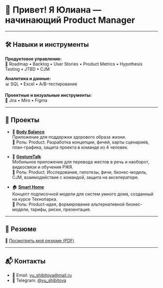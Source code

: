 # 👋 Привет! Я Юлиана — начинающий Product Manager

---

## 🛠️ Навыки и инструменты

**Продуктовое управление:**  
📌 Roadmap • Backlog • User Stories • Product Metrics • Hypothesis Testing • JTBD • CJM

**Аналитика и данные:**  
📊 SQL • Excel • A/B-тестирование

**Проектные и визуальные инструменты:**  
🧩 Jira • Miro • Figma

---

## 🚀 Проекты

- 🧘 **[Body Balance](https://github.com/shibitovaYU/Body-Balance.git)**  
  Приложение для поддержки здорового образа жизни.  
  📌 Роль: Product. Разработка концепции, фичей, карты сценариев, план-графика, защита проекта в команде из 4 человек.  

- 🤟 **[GestureTalk](https://github.com/shibitovaYU/GestureTalk.git)**  
  Мобильное приложение для перевода жестов в речь и наоборот, видеосвязи и обучения РЖЯ.  
  📌 Роль: Product. Исследования, гипотезы, фичи, бизнес-модель, CJM, взаимодействие с командой, защита на акселераторе.  

- 🏠 **[Smart Home](https://github.com/shibitovaYU/SMART-HOME.git)**  
  Концепт подписочной модели для систем умного дома, созданный на курсе Технопарка.  
  📌 Роль: Product-идея, формирование альтернативной бизнес-модели, тарифы, риски, презентация.

---

## 📄 Резюме

📎 [Посмотреть моё резюме (PDF)](https://github.com/shibitovaYU/cv.git)

---

## 📬 Контакты

- 📧 Email: yu_shibitova@mail.ru  
- 💬 Telegram: [@yu_shibitova](https://t.me/yu_shibitova)  

